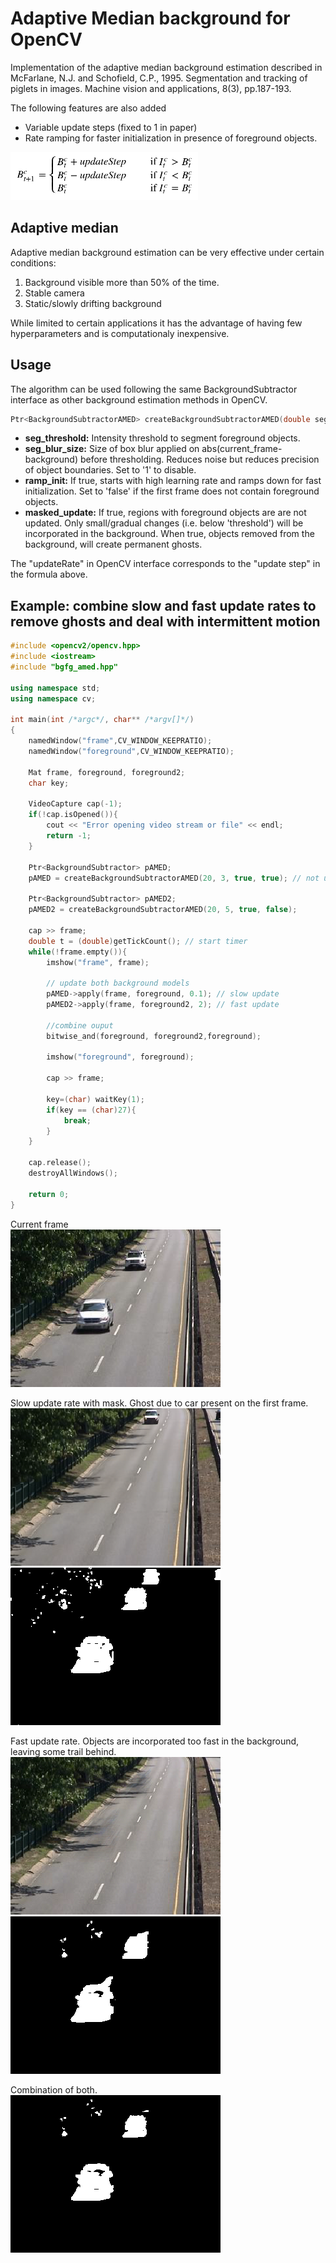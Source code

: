 # Adaptive Median background for OpenCV

Implementation of the adaptive median background estimation described in McFarlane, N.J. and Schofield, C.P., 1995. Segmentation and tracking of piglets in images. Machine vision and applications, 8(3), pp.187-193.

The following features are also added
- Variable update steps (fixed to 1 in paper)
- Rate ramping for faster initialization in presence of foreground objects.

![adaptive median update formula](./docs/images/adaptive_median.png)


## Adaptive median
Adaptive median background estimation can be very effective under certain conditions:
1. Background visible more than 50% of the time.
2. Stable camera
3. Static/slowly drifting background

While limited to certain applications it has the advantage of having few hyperparameters and is computationaly inexpensive.

## Usage

The algorithm can be used following the same BackgroundSubtractor interface as other background estimation methods in OpenCV.

```c++
Ptr<BackgroundSubtractorAMED> createBackgroundSubtractorAMED(double seg_threshold=20, int seg_blur_size=3, bool ramp_init=true, bool masked_update=false)
```

- **seg_threshold:** Intensity threshold to segment foreground objects.
- **seg_blur_size:** Size of box blur applied on abs(current_frame-background) before thresholding. Reduces noise but reduces precision of object boundaries. Set to '1' to disable.
- **ramp_init:** If true, starts with high learning rate and ramps down for fast initialization. Set to 'false' if the first frame does not contain foreground objects.
- **masked_update:** If true, regions with foreground objects are are not updated. Only small/gradual changes (i.e. below 'threshold') will be incorporated in the background. When true, objects removed from the background, will create permanent ghosts.

The "updateRate" in OpenCV interface corresponds to the "update step" in the formula above.

## Example: combine slow and fast update rates to remove ghosts and deal with intermittent motion

```c++
#include <opencv2/opencv.hpp>
#include <iostream>
#include "bgfg_amed.hpp"

using namespace std;
using namespace cv;

int main(int /*argc*/, char** /*argv[]*/)
{
    namedWindow("frame",CV_WINDOW_KEEPRATIO);
    namedWindow("foreground",CV_WINDOW_KEEPRATIO);
    
    Mat frame, foreground, foreground2;
    char key;
    
    VideoCapture cap(-1);
    if(!cap.isOpened()){
        cout << "Error opening video stream or file" << endl;
        return -1;
    }
    
    Ptr<BackgroundSubtractor> pAMED;
    pAMED = createBackgroundSubtractorAMED(20, 3, true, true); // not update where foreground objects are present
    
    Ptr<BackgroundSubtractor> pAMED2;
    pAMED2 = createBackgroundSubtractorAMED(20, 5, true, false);
    
    cap >> frame;
    double t = (double)getTickCount(); // start timer
    while(!frame.empty()){
        imshow("frame", frame);
        
        // update both background models
        pAMED->apply(frame, foreground, 0.1); // slow update
        pAMED2->apply(frame, foreground2, 2); // fast update
        
        //combine ouput
        bitwise_and(foreground, foreground2,foreground);

        imshow("foreground", foreground);
        
        cap >> frame;
        
        key=(char) waitKey(1);
        if(key == (char)27){
            break;
        }
    }

    cap.release();
    destroyAllWindows();
    
    return 0;
}
```
	
Current frame  
![ ](./docs/images/frame.png  "Frame")

Slow update rate with mask. Ghost due to car present on the first frame.  
![ ](./docs/images/background1.png  "Background1") ![ ](./docs/images/foreground1.png  "Foreground1")

Fast update rate. Objects are incorporated too fast in the background, leaving some trail behind.  
![ ](./docs/images/background2.png  "Background2") ![ ](./docs/images/foreground2.png  "Foreground2")

Combination of both.  
![ ](./docs/images/foreground.png  "Foreground")








